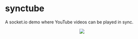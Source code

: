# synctube
A socket.io demo where YouTube videos can be played in sync.

<center><img src="http://i.imgur.com/Y9CEIWK.png"></center>

